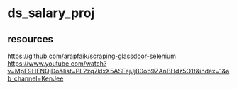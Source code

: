 # ds_salary_proj

## resources
https://github.com/arapfaik/scraping-glassdoor-selenium
https://www.youtube.com/watch?v=MpF9HENQjDo&list=PL2zq7klxX5ASFejJj80ob9ZAnBHdz5O1t&index=1&ab_channel=KenJee
